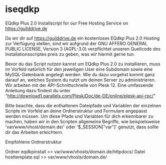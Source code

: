 # iseqdkp
EQdkp Plus 2.0 Installscript for our Free Hosting Service on https://guilddrive.de

Da wir dir auf https://guilddrive.de ein kostenloses EQdkp Plus 2.0 Hosting zur Verfügung stellen, sind wir aufgrund der GNU AFFERO GENERAL PUBLIC LICENSE, Version 3 (AGPL-3.0) verpflichtet unseren Quellcode des Installationsscriptes preis zu geben, was wir hiermit gerne tun.

Bevor du das Script nutzen kannst um EQdkp Plus 2.0 zu installieren, muss im Vorfeld natürlich für den jeweiligen User eine Subdomain sowie eine MySQL-Datenbank angelegt werden. Wie du dazu vorgehst kommt ganz darauf an, welches System du nutzt um deinen Server zu administrieren. Wir arbeiten mit der API-Schnittschnelle von Plesk 12. Eine umfassende Anleitung dazu findest du unter "http://download1.parallels.com/Plesk/Doc/de-DE/online/plesk-api-rpc/"

Bitte beachte, dass die enthaltenen Dateipfade und Variablen der einzelnen Scripte im Vorfeld an deine Ordnerstruktur und Formulare angepasst werden müssen. Um diese Pfade und Variablen für dich erkennbarer zu machen, haben wir in den Scripten allgemeine Begriffe, wie beispielsweise 'var/www/vhost/domain.de/' oder '$_SESSION["var"]' genutzt, dass sollte dir das Arbeiten erleichtern.

Empfohlene Ordnerstruktur

Ordner eqdkpinstall >> var/www/vhosts/domain.de/httpdocs/
Datei hosttemplate.sql >> var/www/vhosts/domain.de/




